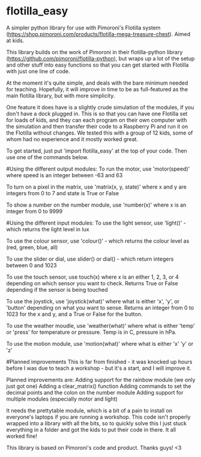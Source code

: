 # flotilla_easy
A simpler python library for use with Pimoroni's Flotilla system (https://shop.pimoroni.com/products/flotilla-mega-treasure-chest). Aimed at kids. 

This library builds on the work of Pimoroni in their flotilla-python library (https://github.com/pimoroni/flotilla-python), but wraps up a lot of the setup and other stuff into easy functions so that you can get started with Flotilla with just one line of code.

At the moment it's quite simple, and deals with the bare minimum needed for teaching. Hopefully, it will improve in time to be as full-featured as the main flotilla library, but with more simplicity. 

One feature it does have is a slightly crude simulation of the modules, if you don't have a dock plugged in. This is so that you can have one Flotilla set for loads of kids, and they can each program on their own computer with the simulation and then transfer their code to a Raspberry Pi and run it on the Flotilla without changes. We tested this with a group of 12 kids, some of whom had no experience and it mostly worked great. 

To get started, just put 'import flotilla_easy' at the top of your code. Then use one of the commands below. 

#Using the different output modules:
To run the motor, use 'motor(speed)' where speed is an integer between -63 and 63

To turn on a pixel in the matrix, use 'matrix(x, y, state)' where x and y are integers from 0 to 7 and state is True or False

To show a number on the number module, use 'number(x)' where x is an integer from 0 to 9999

 
 
#Using the different input modules:
To use the light sensor, use 'light()' - which returns the light level in lux

To use the colour sensor, use 'colour()' - which returns the colour level as (red, green, blue, all)

To use the slider or dial, use slider() or dial() - which return integers between 0 and 1023

To use the touch sensor, use touch(x) where x is an either 1, 2, 3, or 4 depending on which sensor you want to check. Returns True or      False depending if the sensor is being touched

To use the joystick, use 'joystick(what)' where what is either 'x', 'y', or 'button' depending on what you want to sense. Returns an integer from 0 to 1023 for the x and y, and a True or False for the button.

To use the weather moudle, use 'weather(what)' where what is either 'temp' or 'press' for temperature or pressure. Temp is in C, pressure in hPa. 

To use the motion module, use 'motion(what)' where what is either 'x' 'y' or 'z'
 

#Planned improvements
This is far from finished - it was knocked up hours before I was due to teach a workshop - but it's a start, and I will improve it. 

Planned improvements are:
Adding support for the rainbow module (we only just got one)
Adding a clear_matrix() function
Adding commands to set the decimal points and the colon on the number module
Adding support for multiple modules (especially motor and light)


It needs the prettytable module, which is a bit of a pain to install on everyone's laptops if you are running a workshop. This code isn't properly wrapped into a library with all the bits, so to quickly solve this I just stuck everything in a folder and got the kids to put their code in there. It all worked fine!




This library is based on Pimoroni's code and product. Thanks guys! <3
